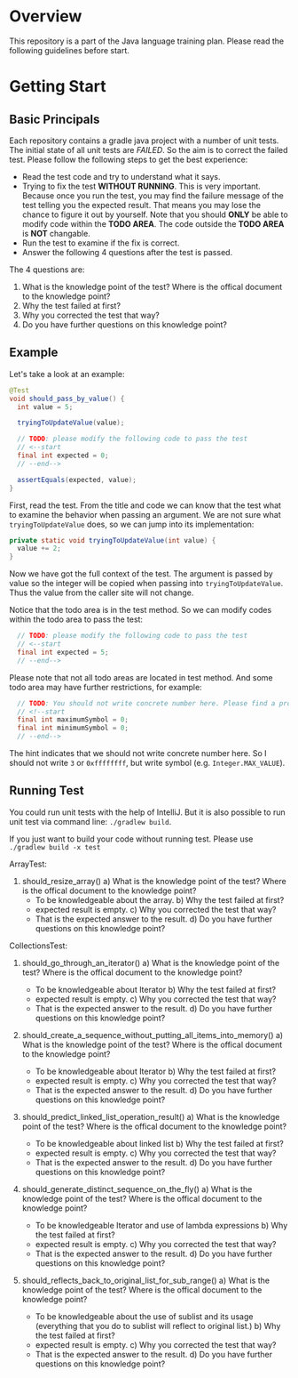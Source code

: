 # Overview

This repository is a part of the Java language training plan. Please read the following guidelines before start.

# Getting Start

## Basic Principals

Each repository contains a gradle java project with a number of unit tests. The initial state of all unit tests are *FAILED*. So the aim is to correct the failed test. Please follow the following steps to get the best experience:

* Read the test code and try to understand what it says.
* Trying to fix the test **WITHOUT RUNNING**. This is very important. Because once you run the test, you may find the failure message of the test telling you the expected result. That means you may lose the chance to figure it out by yourself. Note that you should **ONLY** be able to modify code within the **TODO AREA**. The code outside the **TODO AREA** is **NOT** changable.
* Run the test to examine if the fix is correct.
* Answer the following 4 questions after the test is passed.

The 4 questions are:

1. What is the knowledge point of the test? Where is the offical document to the knowledge point?
1. Why the test failed at first?
1. Why you corrected the test that way?
1. Do you have further questions on this knowledge point?

## Example

Let's take a look at an example:

```java
@Test
void should_pass_by_value() {
  int value = 5;

  tryingToUpdateValue(value);

  // TODO: please modify the following code to pass the test
  // <--start
  final int expected = 0;
  // --end-->

  assertEquals(expected, value);
}
```

First, read the test. From the title and code we can know that the test what to examine the behavior when passing an argument. We are not sure what `tryingToUpdateValue` does, so we can jump into its implementation:

```java
private static void tryingToUpdateValue(int value) {
  value += 2;
}
```

Now we have got the full context of the test. The argument is passed by value so the integer will be copied when passing into `tryingToUpdateValue`. Thus the value from the caller site will not change.

Notice that the todo area is in the test method. So we can modify codes within the todo area to pass the test:

```java
  // TODO: please modify the following code to pass the test
  // <--start
  final int expected = 5;
  // --end-->
```

Please note that not all todo areas are located in test method. And some todo area may have further restrictions, for example:

```java
  // TODO: You should not write concrete number here. Please find a property or constant instead.
  // <!--start
  final int maximumSymbol = 0;
  final int minimumSymbol = 0;
  // --end-->
```

The hint indicates that we should not write concrete number here. So I should not write `3` or `0xffffffff`, but write symbol (e.g. `Integer.MAX_VALUE`).

## Running Test

You could run unit tests with the help of IntelliJ. But it is also possible to run unit test via command line: `./gradlew build`.

If you just want to build your code without running test. Please use `./gradlew build -x test
`

ArrayTest:
1. should_resize_array()
  a) What is the knowledge point of the test? Where is the offical document to the knowledge point?
   - To be knowledgeable about the array.
  b) Why the test failed at first?
   - expected result is empty.
  c) Why you corrected the test that way?
   - That is the expected answer to the result.
  d) Do you have further questions on this knowledge point?
  
CollectionsTest:
1. should_go_through_an_iterator()
  a) What is the knowledge point of the test? Where is the offical document to the knowledge point?
   - To be knowledgeable about Iterator
  b) Why the test failed at first?
   - expected result is empty.
  c) Why you corrected the test that way?
   - That is the expected answer to the result.
  d) Do you have further questions on this knowledge point?
  
2. should_create_a_sequence_without_putting_all_items_into_memory()
  a) What is the knowledge point of the test? Where is the offical document to the knowledge point?
   - To be knowledgeable about Iterator
  b) Why the test failed at first?
   - expected result is empty.
  c) Why you corrected the test that way?
   - That is the expected answer to the result.
  d) Do you have further questions on this knowledge point?
  
3. should_predict_linked_list_operation_result()
  a) What is the knowledge point of the test? Where is the offical document to the knowledge point?
   - To be knowledgeable about linked list
  b) Why the test failed at first?
   - expected result is empty.
  c) Why you corrected the test that way?
   - That is the expected answer to the result.
  d) Do you have further questions on this knowledge point?
  
4. should_generate_distinct_sequence_on_the_fly()
  a) What is the knowledge point of the test? Where is the offical document to the knowledge point?
   - To be knowledgeable Iterator and use of lambda expressions
  b) Why the test failed at first?
   - expected result is empty.
  c) Why you corrected the test that way?
   - That is the expected answer to the result.
  d) Do you have further questions on this knowledge point?
  
5. should_reflects_back_to_original_list_for_sub_range()
  a) What is the knowledge point of the test? Where is the offical document to the knowledge point?
   - To be knowledgeable about the use of sublist and its usage (everything that you do to sublist will reflect to original list.)
  b) Why the test failed at first?
   - expected result is empty.
  c) Why you corrected the test that way?
   - That is the expected answer to the result.
  d) Do you have further questions on this knowledge point?